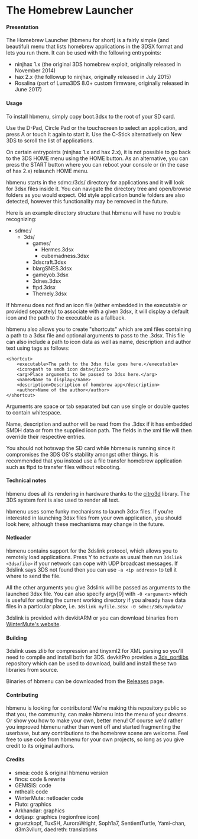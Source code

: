 # The Homebrew Launcher

#### Presentation

The Homebrew Launcher (hbmenu for short) is a fairly simple (and beautiful) menu that lists homebrew applications in the 3DSX format and lets you run them. It can be used with the following entrypoints:

- ninjhax 1.x (the original 3DS homebrew exploit, originally released in November 2014)
- hax 2.x (the followup to ninjhax, originally released in July 2015)
- Rosalina (part of Luma3DS 8.0+ custom firmware, originally released in June 2017)

#### Usage

To install hbmenu, simply copy boot.3dsx to the root of your SD card.

Use the D-Pad, Circle Pad or the touchscreen to select an application, and press A or touch it again to start it. Use the C-Stick alternatively on New 3DS to scroll the list of applications.

On certain entrypoints (ninjhax 1.x and hax 2.x), it is not possible to go back to the 3DS HOME menu using the HOME button. As an alternative, you can press the START button where you can reboot your console or (in the case of hax 2.x) relaunch HOME menu.

hbmenu starts in the sdmc:/3ds/ directory for applications and it will look for 3dsx files inside it. You can navigate the directory tree and open/browse folders as you would expect. Old style application bundle folders are also detected, however this functionality may be removed in the future.

Here is an example directory structure that hbmenu will have no trouble recognizing:

- sdmc:/
  - 3ds/
    - games/
	  - Hermes.3dsx
      - cubemadness.3dsx
    - 3dscraft.3dsx
    - blargSNES.3dsx
    - gameyob.3dsx
    - 3dnes.3dsx
    - ftpd.3dsx
    - Themely.3dsx

If hbmenu does not find an icon file (either embedded in the executable or provided separately) to associate with a given 3dsx, it will display a default icon and the path to the executable as a fallback.

hbmenu also allows you to create "shortcuts" which are xml files containing a path to a 3dsx file and optional arguments to pass to the .3dsx. This file can also include a path to icon data as well as name, description and author text using tags as follows:

    <shortcut>
        <executable>The path to the 3dsx file goes here.</executable>
        <icon>path to smdh icon data</icon>
        <arg>Place arguments to be passed to 3dsx here.</arg>
        <name>Name to display</name>
        <description>Description of homebrew app</description>
        <author>Name of the author</author>
    </shortcut>

Arguments are space or tab separated but can use single or double quotes to contain whitespace.

Name, description and author will be read from the .3dsx if it has embedded SMDH data or from the supplied icon path. The fields in the xml file will then override their respective entries.

You should not hotswap the SD card while hbmenu is running since it compromises the 3DS OS's stability amongst other things. It is recommended that you instead use a file transfer homebrew application such as ftpd to transfer files without rebooting.

#### Technical notes

hbmenu does all its rendering in hardware thanks to the [citro3d](https://github.com/fincs/citro3d) library. The 3DS system font is also used to render all text.

hbmenu uses some funky mechanisms to launch 3dsx files. If you're interested in launching 3dsx files from your own application, you should look here; although these mechanisms may change in the future.

#### Netloader

hbmenu contains support for the 3dslink protocol, which allows you to remotely load applications.
Press Y to activate as usual then run `3dslink <3dsxfile>` if your network can cope with UDP broadcast messages.
If 3dslink says 3DS not found then you can use `-a <ip address>` to tell it where to send the file.

All the other arguments you give 3dslink will be passed as arguments to the launched 3dsx file. You can also specify argv[0] with `-0 <argument>` which is useful for
setting the current working directory if you already have data files in a particular place, i.e. `3dslink myfile.3dsx -0 sdmc:/3ds/mydata/`

3dslink is provided with devkitARM or you can download binaries from [WinterMute's website](http://davejmurphy.com/3dslink/).

#### Building

3dslink uses zlib for compression and tinyxml2 for XML parsing so you'll need to compile and install both for 3DS. devkitPro provides a [3ds_portlibs](https://github.com/devkitPro/3ds_portlibs) repository which can be used to download, build and install these two libraries from source.

Binaries of hbmenu can be downloaded from the [Releases](https://github.com/fincs/new-hbmenu/releases) page.

#### Contributing

hbmenu is looking for contributors! We're making this repository public so that you, the community, can make hbmenu into the menu of your dreams. Or show you how to make your own, better menu! Of course we'd rather you improved hbmenu rather than went off and started fragmenting the userbase, but any contributions to the homebrew scene are welcome. Feel free to use code from hbmenu for your own projects, so long as you give credit to its original authors.

#### Credits

- smea: code & original hbmenu version
- fincs: code & rewrite
- GEMISIS: code
- mtheall: code
- WinterMute: netloader code
- Fluto: graphics
- Arkhandar: graphics
- dotjasp: graphics (regionfree icon)
- gruetzkopf, TuxSH, AuroraWright, Soph1a7, SentientTurtle, Yami-chan, d3m3vilurr, daedreth: translations
